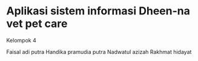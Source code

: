 # Aplikasi sistem informasi Dheen-na vet pet care

Kelompok 4

Faisal adi putra
Handika pramudia putra
Nadwatul azizah
Rakhmat hidayat

